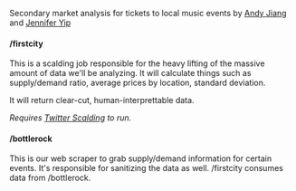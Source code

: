 Secondary market analysis for tickets to local music events by [Andy Jiang](http://twitter.com/andyjiang) and [Jennifer Yip](http://twitter.com/lunchbag)

#### /firstcity
This is a scalding job responsible for the heavy lifting of the massive amount of data we'll be analyzing. It will calculate things such as supply/demand ratio, average prices by location, standard deviation.

It will return clear-cut, human-interprettable data.

*Requires [Twitter Scalding](https://github.com/twitter/scalding) to run.*

#### /bottlerock
This is our web scraper to grab supply/demand information for certain events. It's responsible for sanitizing the data as well. /firstcity consumes data from /bottlerock.